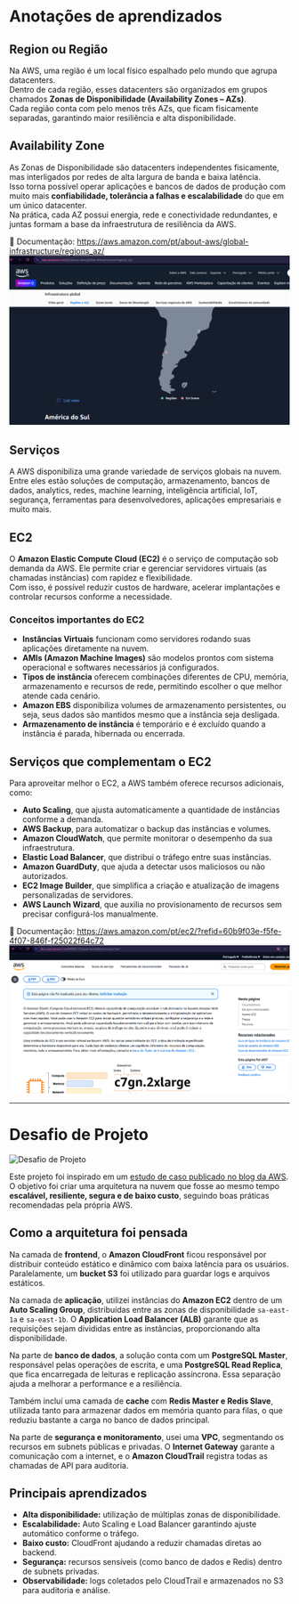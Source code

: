 # Anotações de aprendizados

## Region ou Região
Na AWS, uma região é um local físico espalhado pelo mundo que agrupa datacenters.  
Dentro de cada região, esses datacenters são organizados em grupos chamados **Zonas de Disponibilidade (Availability Zones – AZs)**.  
Cada região conta com pelo menos três AZs, que ficam fisicamente separadas, garantindo maior resiliência e alta disponibilidade.

## Availability Zone
As Zonas de Disponibilidade são datacenters independentes fisicamente, mas interligados por redes de alta largura de banda e baixa latência.  
Isso torna possível operar aplicações e bancos de dados de produção com muito mais **confiabilidade, tolerância a falhas e escalabilidade** do que em um único datacenter.  
Na prática, cada AZ possui energia, rede e conectividade redundantes, e juntas formam a base da infraestrutura de resiliência da AWS.  

📖 Documentação: https://aws.amazon.com/pt/about-aws/global-infrastructure/regions_az/  
![Region](images/region.png)

## Serviços
A AWS disponibiliza uma grande variedade de serviços globais na nuvem.  
Entre eles estão soluções de computação, armazenamento, bancos de dados, analytics, redes, machine learning, inteligência artificial, IoT, segurança, ferramentas para desenvolvedores, aplicações empresariais e muito mais.

## EC2
O **Amazon Elastic Compute Cloud (EC2)** é o serviço de computação sob demanda da AWS. Ele permite criar e gerenciar servidores virtuais (as chamadas instâncias) com rapidez e flexibilidade.  
Com isso, é possível reduzir custos de hardware, acelerar implantações e controlar recursos conforme a necessidade.

### Conceitos importantes do EC2
- **Instâncias Virtuais** funcionam como servidores rodando suas aplicações diretamente na nuvem.  
- **AMIs (Amazon Machine Images)** são modelos prontos com sistema operacional e softwares necessários já configurados.  
- **Tipos de instância** oferecem combinações diferentes de CPU, memória, armazenamento e recursos de rede, permitindo escolher o que melhor atende cada cenário.  
- **Amazon EBS** disponibiliza volumes de armazenamento persistentes, ou seja, seus dados são mantidos mesmo que a instância seja desligada.  
- **Armazenamento de instância** é temporário e é excluído quando a instância é parada, hibernada ou encerrada.  

## Serviços que complementam o EC2
Para aproveitar melhor o EC2, a AWS também oferece recursos adicionais, como:  

- **Auto Scaling**, que ajusta automaticamente a quantidade de instâncias conforme a demanda.  
- **AWS Backup**, para automatizar o backup das instâncias e volumes.  
- **Amazon CloudWatch**, que permite monitorar o desempenho da sua infraestrutura.  
- **Elastic Load Balancer**, que distribui o tráfego entre suas instâncias.  
- **Amazon GuardDuty**, que ajuda a detectar usos maliciosos ou não autorizados.  
- **EC2 Image Builder**, que simplifica a criação e atualização de imagens personalizadas de servidores.  
- **AWS Launch Wizard**, que auxilia no provisionamento de recursos sem precisar configurá-los manualmente.  

📖 Documentação: https://aws.amazon.com/pt/ec2/?refid=60b9f03e-f5fe-4f07-846f-f25022f64c72  
![EC2](images/ec2.png)

---

# Desafio de Projeto
![Desafio de Projeto](images/Desafio_de_projeto_ec2.drawio)

Este projeto foi inspirado em um [estudo de caso publicado no blog da AWS](https://aws.amazon.com/pt/blogs/aws-brasil/alta-performance-e-baixo-custo-numa-solucao-de-saude-com-amazon-cloudfront/).  
O objetivo foi criar uma arquitetura na nuvem que fosse ao mesmo tempo **escalável, resiliente, segura e de baixo custo**, seguindo boas práticas recomendadas pela própria AWS.  

## Como a arquitetura foi pensada

Na camada de **frontend**, o **Amazon CloudFront** ficou responsável por distribuir conteúdo estático e dinâmico com baixa latência para os usuários. Paralelamente, um **bucket S3** foi utilizado para guardar logs e arquivos estáticos.  

Na camada de **aplicação**, utilizei instâncias do **Amazon EC2** dentro de um **Auto Scaling Group**, distribuídas entre as zonas de disponibilidade `sa-east-1a` e `sa-east-1b`. O **Application Load Balancer (ALB)** garante que as requisições sejam divididas entre as instâncias, proporcionando alta disponibilidade.  

Na parte de **banco de dados**, a solução conta com um **PostgreSQL Master**, responsável pelas operações de escrita, e uma **PostgreSQL Read Replica**, que fica encarregada de leituras e replicação assíncrona. Essa separação ajuda a melhorar a performance e a resiliência.  

Também incluí uma camada de **cache** com **Redis Master e Redis Slave**, utilizada tanto para armazenar dados em memória quanto para filas, o que reduziu bastante a carga no banco de dados principal.  

Na parte de **segurança e monitoramento**, usei uma **VPC**, segmentando os recursos em subnets públicas e privadas. O **Internet Gateway** garante a comunicação com a internet, e o **Amazon CloudTrail** registra todas as chamadas de API para auditoria.  

## Principais aprendizados
- **Alta disponibilidade:** utilização de múltiplas zonas de disponibilidade.  
- **Escalabilidade:** Auto Scaling e Load Balancer garantindo ajuste automático conforme o tráfego.  
- **Baixo custo:** CloudFront ajudando a reduzir chamadas diretas ao backend.  
- **Segurança:** recursos sensíveis (como banco de dados e Redis) dentro de subnets privadas.  
- **Observabilidade:** logs coletados pelo CloudTrail e armazenados no S3 para auditoria e análise.